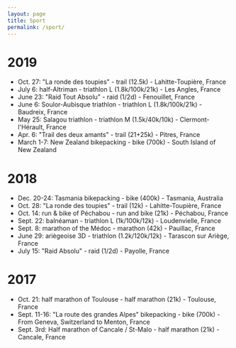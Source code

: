 ```yaml
---
layout: page
title: Sport
permalink: /sport/
---
```


# 2019
- Oct. 27: "La ronde des toupies" - trail (12.5k) - Lahitte-Toupière, France
- July 6: half-Altriman - triathlon L (1.8k/100k/21k) - Les Angles, France
- June 23: "Raid Tout Absolu" - raid (1/2d) - Fenouillet, France
- June 6: Soulor-Aubisque triathlon - triathlon L (1.8k/100k/21k) - Baudreix, France
- May 25: Salagou triathlon - triathlon M (1.5k/40k/10k) - Clermont-l'Hérault, France
- Apr. 6: "Trail des deux amants" - trail (21+25k) - Pitres, France
- March 1-7: New Zealand bikepacking - bike (700k) - South Island of New Zealand

# 2018
- Dec. 20-24: Tasmania bikepacking - bike (400k) - Tasmania, Australia
- Oct. 28: "La ronde des toupies" - trail (12k) - Lahitte-Toupière, France
- Oct. 14: run & bike of Péchabou - run and bike (21k) - Péchabou, France
- Sept. 22: balnéaman - triathlon L (1k/100k/12k) - Loudenvielle, France
- Sept. 8: marathon of the Médoc - marathon (42k) - Pauillac, France
- June 29: ariègeoise 3D - triathlon (1.2k/120k/12k) - Tarascon sur Ariège, France
- July 15: "Raid Absolu" - raid (1/2d) - Payolle, France

# 2017
- Oct. 21: half marathon of Toulouse - half marathon (21k) - Toulouse, France
- Sept. 11-16: "La route des grandes Alpes" bikepacking - bike (700k) - From Geneva, Switzerland to Menton, France
- Sept. 3rd: Half marathon of Cancale / St-Malo - half marathon (21k) - Cancale, France
